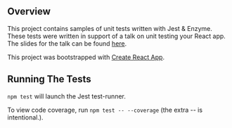 ## Overview

This project contains samples of unit tests written with Jest & Enzyme. These tests were written in support of a talk on unit testing your React app. The slides for the talk can be found [here](http://bit.ly/unit-testing-your-react-app).

This project was bootstrapped with [Create React App](https://github.com/facebookincubator/create-react-app).

## Running The Tests

`npm test` will launch the Jest test-runner.

To view code coverage, run `npm test -- --coverage` (the extra -- is intentional.).

